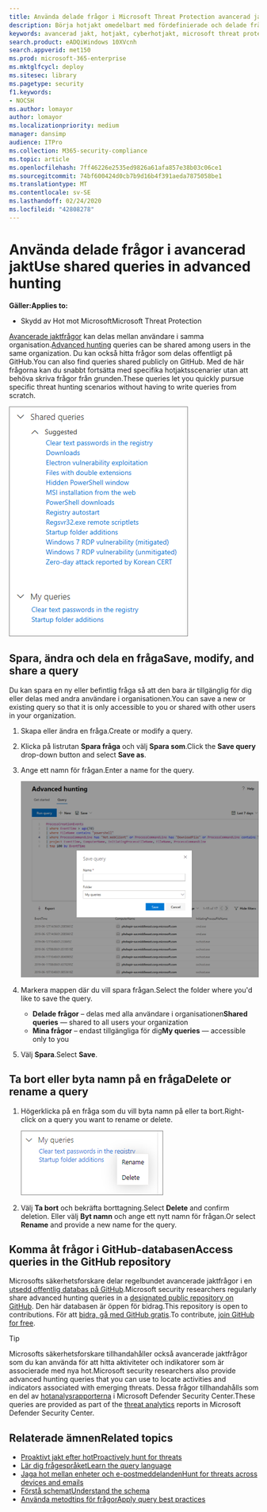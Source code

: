 ```yaml
---
title: Använda delade frågor i Microsoft Threat Protection avancerad jakt
description: Börja hotjakt omedelbart med fördefinierade och delade frågor. Dela dina frågor till allmänheten eller till din organisation.
keywords: avancerad jakt, hotjakt, cyberhotjakt, microsoft threat protection, microsoft 365, mtp, m365, search, query, telemetri, custom detections, schema, kusto, github repo, my queries, shared queries
search.product: eADQiWindows 10XVcnh
search.appverid: met150
ms.prod: microsoft-365-enterprise
ms.mktglfcycl: deploy
ms.sitesec: library
ms.pagetype: security
f1.keywords:
- NOCSH
ms.author: lomayor
author: lomayor
ms.localizationpriority: medium
manager: dansimp
audience: ITPro
ms.collection: M365-security-compliance
ms.topic: article
ms.openlocfilehash: 7ff46226e2535ed9826a61afa857e38b03c06ce1
ms.sourcegitcommit: 74bf600424d0cb7b9d16b4f391aeda7875058be1
ms.translationtype: MT
ms.contentlocale: sv-SE
ms.lasthandoff: 02/24/2020
ms.locfileid: "42808278"
---
```

# <a name="use-shared-queries-in-advanced-hunting"></a><span data-ttu-id="8d7c4-105">Använda delade frågor i avancerad jakt</span><span class="sxs-lookup"><span data-stu-id="8d7c4-105">Use shared queries in advanced hunting</span></span>

<span data-ttu-id="8d7c4-106">**Gäller:**</span><span class="sxs-lookup"><span data-stu-id="8d7c4-106">**Applies to:**</span></span>
- <span data-ttu-id="8d7c4-107">Skydd av Hot mot Microsoft</span><span class="sxs-lookup"><span data-stu-id="8d7c4-107">Microsoft Threat Protection</span></span>



<span data-ttu-id="8d7c4-108">[Avancerade jaktfrågor](advanced-hunting-overview.md) kan delas mellan användare i samma organisation.</span><span class="sxs-lookup"><span data-stu-id="8d7c4-108">[Advanced hunting](advanced-hunting-overview.md) queries can be shared among users in the same organization.</span></span> <span data-ttu-id="8d7c4-109">Du kan också hitta frågor som delas offentligt på GitHub.</span><span class="sxs-lookup"><span data-stu-id="8d7c4-109">You can also find queries shared publicly on GitHub.</span></span> <span data-ttu-id="8d7c4-110">Med de här frågorna kan du snabbt fortsätta med specifika hotjaktsscenarier utan att behöva skriva frågor från grunden.</span><span class="sxs-lookup"><span data-stu-id="8d7c4-110">These queries let you quickly pursue specific threat hunting scenarios without having to write queries from scratch.</span></span>

![Bild av delade frågor](../../media/advanced-hunting-shared-queries.png)

## <a name="save-modify-and-share-a-query"></a><span data-ttu-id="8d7c4-112">Spara, ändra och dela en fråga</span><span class="sxs-lookup"><span data-stu-id="8d7c4-112">Save, modify, and share a query</span></span>
<span data-ttu-id="8d7c4-113">Du kan spara en ny eller befintlig fråga så att den bara är tillgänglig för dig eller delas med andra användare i organisationen.</span><span class="sxs-lookup"><span data-stu-id="8d7c4-113">You can save a new or existing query so that it is only accessible to you or shared with other users in your organization.</span></span> 

1. <span data-ttu-id="8d7c4-114">Skapa eller ändra en fråga.</span><span class="sxs-lookup"><span data-stu-id="8d7c4-114">Create or modify a query.</span></span> 

2. <span data-ttu-id="8d7c4-115">Klicka på listrutan **Spara fråga** och välj **Spara som**.</span><span class="sxs-lookup"><span data-stu-id="8d7c4-115">Click the **Save query** drop-down button and select **Save as**.</span></span>
    
3. <span data-ttu-id="8d7c4-116">Ange ett namn för frågan.</span><span class="sxs-lookup"><span data-stu-id="8d7c4-116">Enter a name for the query.</span></span> 

   ![Bild av att spara en fråga](../../media/advanced-hunting-save-query.png)

4. <span data-ttu-id="8d7c4-118">Markera mappen där du vill spara frågan.</span><span class="sxs-lookup"><span data-stu-id="8d7c4-118">Select the folder where you'd like to save the query.</span></span>
    - <span data-ttu-id="8d7c4-119">**Delade frågor** – delas med alla användare i organisationen</span><span class="sxs-lookup"><span data-stu-id="8d7c4-119">**Shared queries** — shared to all users your organization</span></span>
    - <span data-ttu-id="8d7c4-120">**Mina frågor** – endast tillgängliga för dig</span><span class="sxs-lookup"><span data-stu-id="8d7c4-120">**My queries** — accessible only to you</span></span>
    
5. <span data-ttu-id="8d7c4-121">Välj **Spara**.</span><span class="sxs-lookup"><span data-stu-id="8d7c4-121">Select **Save**.</span></span> 

## <a name="delete-or-rename-a-query"></a><span data-ttu-id="8d7c4-122">Ta bort eller byta namn på en fråga</span><span class="sxs-lookup"><span data-stu-id="8d7c4-122">Delete or rename a query</span></span>
1. <span data-ttu-id="8d7c4-123">Högerklicka på en fråga som du vill byta namn på eller ta bort.</span><span class="sxs-lookup"><span data-stu-id="8d7c4-123">Right-click on a query you want to rename or delete.</span></span>

    ![Bild av borttagningsfrågan](../../media/advanced_hunting_delete_rename.png)

2. <span data-ttu-id="8d7c4-125">Välj **Ta bort** och bekräfta borttagning.</span><span class="sxs-lookup"><span data-stu-id="8d7c4-125">Select **Delete** and confirm deletion.</span></span> <span data-ttu-id="8d7c4-126">Eller välj **Byt namn** och ange ett nytt namn för frågan.</span><span class="sxs-lookup"><span data-stu-id="8d7c4-126">Or select **Rename** and provide a new name for the query.</span></span>

## <a name="access-queries-in-the-github-repository"></a><span data-ttu-id="8d7c4-127">Komma åt frågor i GitHub-databasen</span><span class="sxs-lookup"><span data-stu-id="8d7c4-127">Access queries in the GitHub repository</span></span>  
<span data-ttu-id="8d7c4-128">Microsofts säkerhetsforskare delar regelbundet avancerade jaktfrågor i en [utsedd offentlig databas på GitHub](https://github.com/microsoft/MTP-AHQ).</span><span class="sxs-lookup"><span data-stu-id="8d7c4-128">Microsoft security researchers regularly share advanced hunting queries in a [designated public repository on GitHub](https://github.com/microsoft/MTP-AHQ).</span></span> <span data-ttu-id="8d7c4-129">Den här databasen är öppen för bidrag.</span><span class="sxs-lookup"><span data-stu-id="8d7c4-129">This repository is open to contributions.</span></span> <span data-ttu-id="8d7c4-130">För att [bidra, gå med GitHub gratis](https://github.com/).</span><span class="sxs-lookup"><span data-stu-id="8d7c4-130">To contribute, [join GitHub for free](https://github.com/).</span></span>

>[!tip]
><span data-ttu-id="8d7c4-131">Microsofts säkerhetsforskare tillhandahåller också avancerade jaktfrågor som du kan använda för att hitta aktiviteter och indikatorer som är associerade med nya hot.</span><span class="sxs-lookup"><span data-stu-id="8d7c4-131">Microsoft security researchers also provide advanced hunting queries that you can use to locate activities and indicators associated with emerging threats.</span></span> <span data-ttu-id="8d7c4-132">Dessa frågor tillhandahålls som en del av [hotanalysrapporterna](https://docs.microsoft.com/windows/security/threat-protection/microsoft-defender-atp/threat-analytics) i Microsoft Defender Security Center.</span><span class="sxs-lookup"><span data-stu-id="8d7c4-132">These queries are provided as part of the [threat analytics](https://docs.microsoft.com/windows/security/threat-protection/microsoft-defender-atp/threat-analytics) reports in Microsoft Defender Security Center.</span></span>

## <a name="related-topics"></a><span data-ttu-id="8d7c4-133">Relaterade ämnen</span><span class="sxs-lookup"><span data-stu-id="8d7c4-133">Related topics</span></span>
- [<span data-ttu-id="8d7c4-134">Proaktivt jakt efter hot</span><span class="sxs-lookup"><span data-stu-id="8d7c4-134">Proactively hunt for threats</span></span>](advanced-hunting-overview.md)
- [<span data-ttu-id="8d7c4-135">Lär dig frågespråket</span><span class="sxs-lookup"><span data-stu-id="8d7c4-135">Learn the query language</span></span>](advanced-hunting-query-language.md)
- [<span data-ttu-id="8d7c4-136">Jaga hot mellan enheter och e-postmeddelanden</span><span class="sxs-lookup"><span data-stu-id="8d7c4-136">Hunt for threats across devices and emails</span></span>](advanced-hunting-query-emails-devices.md)
- [<span data-ttu-id="8d7c4-137">Förstå schemat</span><span class="sxs-lookup"><span data-stu-id="8d7c4-137">Understand the schema</span></span>](advanced-hunting-schema-tables.md)
- [<span data-ttu-id="8d7c4-138">Använda metodtips för frågor</span><span class="sxs-lookup"><span data-stu-id="8d7c4-138">Apply query best practices</span></span>](advanced-hunting-best-practices.md)
